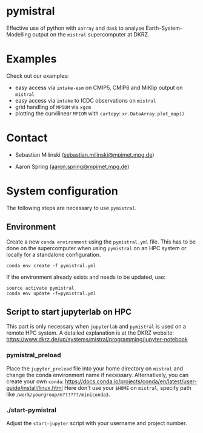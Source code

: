 # pymistral

Effective use of python with `xarray` and `dask` to analyse Earth-System-Modelling output on the `mistral` supercomputer at DKRZ.

# Examples

Check out our examples:

-   easy access via `intake-esm` on CMIP5, CMIP6 and MiKlip output on `mistral`
-   easy access via `intake` to ICDC observations on `mistral`
-   grid handling of `MPIOM` via `xgcm`
-   plotting the curvilinear `MPIOM` with `cartopy`: `xr.DataArray.plot_map()`

# Contact

-   Sebastian Milinski (sebastian.milinski@mpimet.mpg.de)

-   Aaron Spring (aaron.spring@mpimet.mpg.de)

# System configuration

The following steps are necessary to use `pymistral`.

## Environment

Create a new `conda environment` using the `pymistral.yml` file. This has to be
done on the supercomputer when using `pymistral` on an HPC system or locally for
a standalone configuration.

`conda env create -f pymistral.yml`

If the environment already exists and needs to be updated, use:

    source activate pymistral
    conda env update -f=pymistral.yml

## Script to start jupyterlab on HPC

This part is only necessary when `jupyterlab` and `pymistral` is used on a remote
HPC system. A detailed explanation is at the DKRZ website: <https://www.dkrz.de/up/systems/mistral/programming/jupyter-notebook>

### pymistral_preload

Place the `jupyter_preload` file into your home directory on `mistral` and
change the conda environment name if necessary. Alternatively, you can create your own `conda`: <https://docs.conda.io/projects/conda/en/latest/user-guide/install/linux.html>
Here don't use your `$HOME` on `mistral`, specify path like `/work/yourgroup/m??????/miniconda3`.

### ./start-pymistral

Adjust the `start-jupyter` script with your username and project number.
